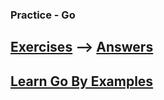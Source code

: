 ### Practice - Go


## [Exercises](https://golangr.com/exercises/) --> [Answers](https://golangr.com/download-answers/)
## [Learn Go By Examples](https://gobyexample.com/)